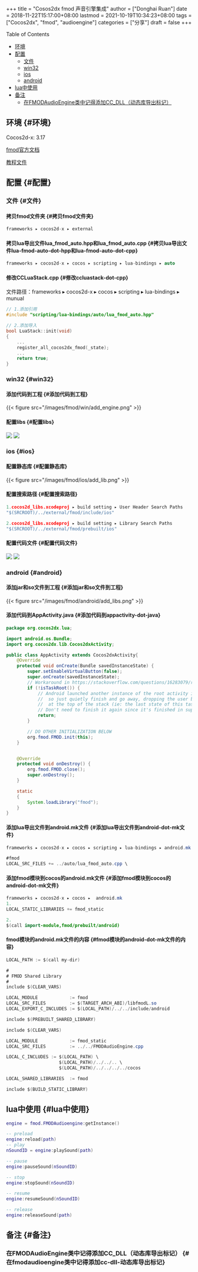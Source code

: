+++
title = "Cosos2dx fmod 声音引擎集成"
author = ["Donghai Ruan"]
date = 2018-11-22T15:17:00+08:00
lastmod = 2021-10-19T10:34:23+08:00
tags = ["Cocos2dx", "fmod", "audioengine"]
categories = ["分享"]
draft = false
+++

<div class="ox-hugo-toc toc">
<div></div>

<div class="heading">Table of Contents</div>

- [环境](#环境)
- [配置](#配置)
    - [文件](#文件)
    - [win32](#win32)
    - [ios](#ios)
    - [android](#android)
- [lua中使用](#lua中使用)
- [备注](#备注)
    - [在FMODAudioEngine类中记得添加CC\_DLL（动态库导出标记）](#在fmodaudioengine类中记得添加cc-dll-动态库导出标记)

</div>
<!--endtoc-->



## 环境 {#环境}

Cocos2d-x: 3.17

[fmod官方文档](https://fmod.com/resources/documentation-api?page=content/generated/common/introduction%5Fweb.html#/)

[教程文件](https://github.com/semgilo/cocos2d-x-fmod)


## 配置 {#配置}


### 文件 {#文件}


#### 拷贝fmod文件夹 {#拷贝fmod文件夹}

```c++
frameworks⁩ ▸ ⁨cocos2d-x⁩ ▸ external
```


#### 拷贝lua导出文件lua\_fmod\_auto.hpp和lua\_fmod\_auto.cpp {#拷贝lua导出文件lua-fmod-auto-dot-hpp和lua-fmod-auto-dot-cpp}

```c++
frameworks⁩ ▸ ⁨cocos2d-x⁩ ▸ cocos ▸ scripting ▸ lua-bindings ▸ auto
```


#### 修改CCLuaStack.cpp {#修改ccluastack-dot-cpp}

文件路径：frameworks⁩ ▸ ⁨cocos2d-x⁩ ▸ cocos ▸ scripting ▸ lua-bindings ▸ munual

```c++
// 1.添加引用
#include "scripting/lua-bindings/auto/lua_fmod_auto.hpp"

// 2.添加导入
bool LuaStack::init(void)
{
    ...
    register_all_cocos2dx_fmod(_state);
    ...
    return true;
}
```


### win32 {#win32}


#### 添加代码到工程 {#添加代码到工程}

{{< figure src="/images/fmod/win/add_engine.png" >}}


#### 配置libs {#配置libs}

![](/images/fmod/win/add_lib_search_path.png)
![](/Images/fmod/win/add_libs.png)


### ios {#ios}


#### 配置静态库 {#配置静态库}

{{< figure src="/images/fmod/ios/add_lib.png" >}}


#### 配置搜索路径 {#配置搜索路径}

```c++
1.cocos2d_libs.xcodeproj ▸ ⁨build setting ▸ ⁨User Header Search Paths
"$(SRCROOT)/../external/fmod/include/ios"

2.cocos2d_libs.xcodeproj ▸ ⁨build setting ▸ ⁨Library Search Paths
"$(SRCROOT)/../external/fmod/prebuilt/ios"
```


#### 配置代码文件 {#配置代码文件}

![](/images/fmod/ios/add_files.png)
![](/images/fmod/ios/add_lua_files.png)


### android {#android}


#### 添加jar和so文件到工程 {#添加jar和so文件到工程}

{{< figure src="/images/fmod/android/add_libs.png" >}}


#### 添加代码到AppActivity.java {#添加代码到appactivity-dot-java}

```java
package org.cocos2dx.lua;

import android.os.Bundle;
import org.cocos2dx.lib.Cocos2dxActivity;

public class AppActivity extends Cocos2dxActivity{
    @Override
    protected void onCreate(Bundle savedInstanceState) {
        super.setEnableVirtualButton(false);
        super.onCreate(savedInstanceState);
        // Workaround in https://stackoverflow.com/questions/16283079/re-launch-of-activity-on-home-button-but-only-the-first-time/16447508
        if (!isTaskRoot()) {
            // Android launched another instance of the root activity into an existing task
            //  so just quietly finish and go away, dropping the user back into the activity
            //  at the top of the stack (ie: the last state of this task)
            // Don't need to finish it again since it's finished in super.onCreate .
            return;
        }

        // DO OTHER INITIALIZATION BELOW
        org.fmod.FMOD.init(this);
    }


    @Override
    protected void onDestroy() {
        org.fmod.FMOD.close();
        super.onDestroy();
    }

    static
    {
        System.loadLibrary("fmod");
    }
}

```


#### 添加lua导出文件到android.mk文件 {#添加lua导出文件到android-dot-mk文件}

```java
⁨frameworks⁩ ▸ ⁨cocos2d-x⁩ ▸ ⁨cocos⁩ ▸ ⁨scripting⁩ ▸ ⁨lua-bindings⁩ ▸ android.mk

#fmod
LOCAL_SRC_FILES += ../auto/lua_fmod_auto.cpp \
```


#### 添加fmod模块到cocos的android.mk文件 {#添加fmod模块到cocos的android-dot-mk文件}

```java
frameworks⁩ ▸ ⁨cocos2d-x⁩ ▸ ⁨cocos⁩ ▸  android.mk
1.
LOCAL_STATIC_LIBRARIES += fmod_static

2.
$(call import-module,fmod/prebuilt/android)
```


#### fmod模块的android.mk文件的内容 {#fmod模块的android-dot-mk文件的内容}

```java
LOCAL_PATH := $(call my-dir)

#
# FMOD Shared Library
#
include $(CLEAR_VARS)

LOCAL_MODULE            := fmod
LOCAL_SRC_FILES         := $(TARGET_ARCH_ABI)/libfmodL.so
LOCAL_EXPORT_C_INCLUDES := $(LOCAL_PATH)/../../include/android

include $(PREBUILT_SHARED_LIBRARY)

include $(CLEAR_VARS)

LOCAL_MODULE            := fmod_static
LOCAL_SRC_FILES         := ../../FMODAudioEngine.cpp

LOCAL_C_INCLUDES := $(LOCAL_PATH) \
                    $(LOCAL_PATH)/../../.. \
                    $(LOCAL_PATH)/../../../../cocos

LOCAL_SHARED_LIBRARIES  := fmod

include $(BUILD_STATIC_LIBRARY)

```


## lua中使用 {#lua中使用}

```lua
engine = fmod.FMODAudioengine:getInstance()

-- preload
engine:reload(path)
-- play
nSoundID = engine:playSound(path)

-- pause
engine:pauseSound(nSoundID)

-- stop
engine:stopSound(nSoundID)

-- resume
engine:resumeSound(nSoundID)

-- release
engine:releaseSound(path)
```


## 备注 {#备注}


### 在FMODAudioEngine类中记得添加CC\_DLL（动态库导出标记） {#在fmodaudioengine类中记得添加cc-dll-动态库导出标记}
